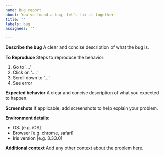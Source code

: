 ```yaml
---
name: Bug report
about: You've found a bug, let's fix it together!
title: ''
labels: bug
assignees: ''

---
```


**Describe the bug**
A clear and concise description of what the bug is.

**To Reproduce**
Steps to reproduce the behavior:
1. Go to '...'
2. Click on '....'
3. Scroll down to '....'
4. See error

**Expected behavior**
A clear and concise description of what you expected to happen.

**Screenshots**
If applicable, add screenshots to help explain your problem.

**Environment details:**
 - OS: [e.g. iOS]
 - Browser [e.g. chrome, safari]
 - Iris version [e.g. 3.33.0]

**Additional context**
Add any other context about the problem here.
